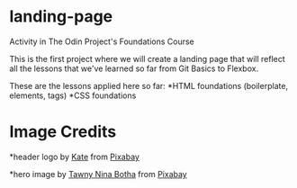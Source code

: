 # landing-page
Activity in The Odin Project's Foundations Course

This is the first project where we will create a landing page that will reflect all the lessons that we've learned so far from Git Basics to Flexbox. 

These are the lessons applied here so far:
*HTML foundations (boilerplate, elements, tags)
*CSS foundations




# Image Credits
*header logo by <a href="https://pixabay.com/users/gdakaska-1113303/?utm_source=link-attribution&amp;utm_medium=referral&amp;utm_campaign=image&amp;utm_content=1711786">Kate</a> from <a href="https://pixabay.com//?utm_source=link-attribution&amp;utm_medium=referral&amp;utm_campaign=image&amp;utm_content=1711786">Pixabay</a>

*hero image by <a href="https://pixabay.com/users/tawnynina-1041483/?utm_source=link-attribution&amp;utm_medium=referral&amp;utm_campaign=image&amp;utm_content=775028">Tawny Nina Botha</a> from <a href="https://pixabay.com//?utm_source=link-attribution&amp;utm_medium=referral&amp;utm_campaign=image&amp;utm_content=775028">Pixabay</a>
